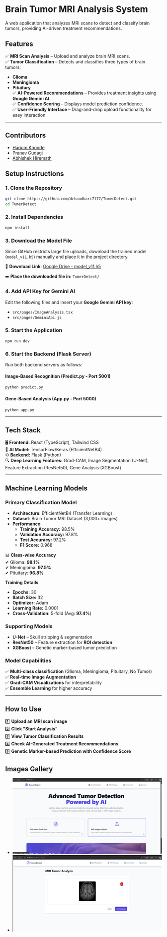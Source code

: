 # **Brain Tumor MRI Analysis System**  

A web application that analyzes MRI scans to detect and classify brain tumors, providing AI-driven treatment recommendations.  

## **Features**  

✅ **MRI Scan Analysis** – Upload and analyze brain MRI scans.  
✅ **Tumor Classification** – Detects and classifies three types of brain tumors:  
  - **Glioma**  
  - **Meningioma**  
  - **Pituitary**  
✅ **AI-Powered Recommendations** – Provides treatment insights using **Google Gemini AI**.  
✅ **Confidence Scoring** – Displays model prediction confidence.  
✅ **User-Friendly Interface** – Drag-and-drop upload functionality for easy interaction.  

---

## **Contributors**
- [Hariom Khonde](https://github.com/hariomkhonde108)
- [Pranav Gudagi](https://github.com/pranavgudagi)
- [Abhishek Hiremath](https://github.com/abhishekhiremath)


## **Setup Instructions**  

### **1. Clone the Repository**  
```bash
git clone https://github.com/dchaudhari7177/TumerDetect.git
cd TumerDetect
```

### **2. Install Dependencies**  
```bash
npm install
```

### **3. Download the Model File**  
Since GitHub restricts large file uploads, download the trained model (`model_v11.h5`) manually and place it in the project directory.  

📌 **Download Link**: [Google Drive - model_v11.h5](https://drive.google.com/file/d/1RZF6QePVSp8FvdUxNXCl43HhL192aD4q/view?usp=drive_link)  

➡️ **Place the downloaded file in:** `TumerDetect/`  

### **4. Add API Key for Gemini AI**  
Edit the following files and insert your **Google Gemini API key**:  
- `src/pages/ImageAnalysis.tsx`  
- `src/pages/GeminiApi.js`  

### **5. Start the Application**  
```bash
npm run dev
```

### **6. Start the Backend (Flask Server)**  

Run both backend servers as follows:  

#### **Image-Based Recognition (Predict.py - Port 5001)**  
```bash
python predict.py
```

#### **Gene-Based Analysis (App.py - Port 5000)**  
```bash
python app.py
```

---

## **Tech Stack**  

🖥 **Frontend:** React (TypeScript), Tailwind CSS  
🧠 **AI Model:** TensorFlow/Keras (EfficientNetB4)  
⚙ **Backend:** Flask (Python)  
🔍 **Deep Learning Features:** Grad-CAM, Image Segmentation (U-Net), Feature Extraction (ResNet50), Gene Analysis (XGBoost)  

---

## **Machine Learning Models**  

### **Primary Classification Model**  
- **Architecture**: EfficientNetB4 (Transfer Learning)  
- **Dataset**: Brain Tumor MRI Dataset (3,000+ images)  
- **Performance**:  
  - **Training Accuracy:** 98.5%  
  - **Validation Accuracy:** 97.8%  
  - **Test Accuracy:** 97.2%  
  - **F1 Score:** 0.968  

📊 **Class-wise Accuracy**  
✔ Glioma: **98.1%**  
✔ Meningioma: **97.5%**  
✔ Pituitary: **96.8%**  

**Training Details**  
- **Epochs:** 30  
- **Batch Size:** 32  
- **Optimizer:** Adam  
- **Learning Rate:** 0.0001  
- **Cross-Validation:** 5-fold (Avg: **97.4%**)  

### **Supporting Models**  
- **U-Net** – Skull stripping & segmentation  
- **ResNet50** – Feature extraction for **ROI detection**  
- **XGBoost** – Genetic marker-based tumor prediction  

### **Model Capabilities**  
✅ **Multi-class classification** (Glioma, Meningioma, Pituitary, No Tumor)  
✅ **Real-time Image Augmentation**  
✅ **Grad-CAM Visualizations** for interpretability  
✅ **Ensemble Learning** for higher accuracy  

---

## **How to Use**  

1️⃣ **Upload an MRI scan image**  
2️⃣ **Click "Start Analysis"**  
3️⃣ **View Tumor Classification Results**  
4️⃣ **Check AI-Generated Treatment Recommendations**  
5️⃣ **Genetic Marker-based Prediction with Confidence Score**  

## **Images Gallery**

- ![Image 1](images/image.png)
- ![Image 2](images/imah.png)
